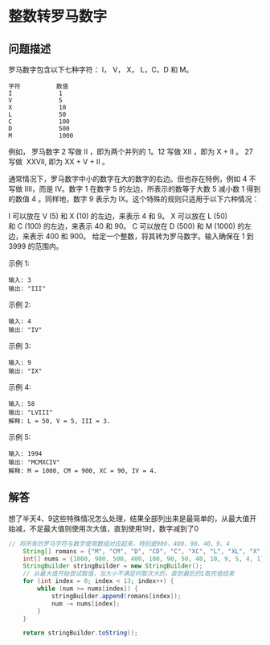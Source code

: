 # 整数转罗马数字

## 问题描述

罗马数字包含以下七种字符： I， V， X， L，C，D 和 M。

``` text
字符          数值
I             1
V             5
X             10
L             50
C             100
D             500
M             1000
```

例如， 罗马数字 2 写做 II ，即为两个并列的 1。12 写做 XII ，即为 X + II 。 27 写做  XXVII, 即为 XX + V + II 。

通常情况下，罗马数字中小的数字在大的数字的右边。但也存在特例，例如 4 不写做 IIII，而是 IV。数字 1 在数字 5 的左边，所表示的数等于大数 5 减小数 1 得到的数值 4 。同样地，数字 9 表示为 IX。这个特殊的规则只适用于以下六种情况：

I 可以放在 V (5) 和 X (10) 的左边，来表示 4 和 9。
X 可以放在 L (50) 和 C (100) 的左边，来表示 40 和 90。
C 可以放在 D (500) 和 M (1000) 的左边，来表示 400 和 900。
给定一个整数，将其转为罗马数字。输入确保在 1 到 3999 的范围内。

示例 1:

``` text
输入: 3
输出: "III"
```

示例 2:

``` text
输入: 4
输出: "IV"
```

示例 3:

``` text
输入: 9
输出: "IX"
```

示例 4:

``` text
输入: 58
输出: "LVIII"
解释: L = 50, V = 5, III = 3.
```

示例 5:

``` text
输入: 1994
输出: "MCMXCIV"
解释: M = 1000, CM = 900, XC = 90, IV = 4.
```

## 解答

想了半天4、9这些特殊情况怎么处理，结果全部列出来是最简单的，从最大值开始减，不足最大值则使用次大值，直到使用1时，数字减到了0

``` java
// 将所有的罗马字符与数字使用数组对应起来，特别是900、400、90、40、9、4
    String[] romans = {"M", "CM", "D", "CD", "C", "XC", "L", "XL", "X", "IX", "V", "IV", "I"};
    int[] nums = {1000, 900, 500, 400, 100, 90, 50, 40, 10, 9, 5, 4, 1};
    StringBuilder stringBuilder = new StringBuilder();
    // 从最大值开始尝试取值，当大小不满足时取次大的，直到最后的1取完值结束
    for (int index = 0; index < 13; index++) {
        while (num >= nums[index]) {
            stringBuilder.append(romans[index]);
            num -= nums[index];
        }
    }

    return stringBuilder.toString();
```

